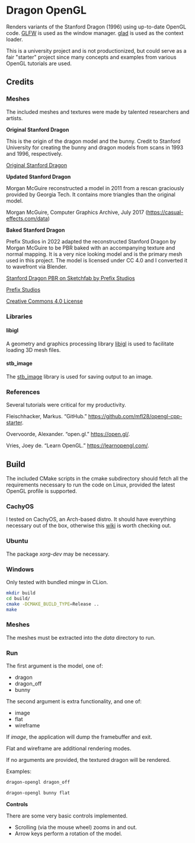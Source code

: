 # Dragon OpenGL

Renders variants of the Stanford Dragon (1996) using up-to-date OpenGL code. [GLFW](https://www.glfw.org/) is used as the window manager.
[glad](https://github.com/Dav1dde/glad) is used as the context loader.

This is a university project and is not productionized, but
could serve as a fair "starter" project since many concepts and examples from various OpenGL tutorials are used.

## Credits
### Meshes
The included meshes and textures were made by talented researchers and artists.

**Original Stanford Dragon**

This is the origin of the dragon model and the bunny. Credit to Stanford University for creating
the bunny and dragon models from scans in 1993 and 1996, respectively.

[Original Stanford Dragon](http://graphics.stanford.edu/data/3Dscanrep/)

**Updated Stanford Dragon**

Morgan McGuire reconstructed a model in 2011 from a rescan graciously provided by Georgia Tech. It contains more triangles than the original model.

Morgan McGuire, Computer Graphics Archive, July 2017 (https://casual-effects.com/data)

**Baked Stanford Dragon**

Prefix Studios in 2022 adapted the reconstructed Stanford Dragon by Morgan McGuire to be PBR baked with an accompanying texture and normal mapping. It is a very nice looking model and is the primary mesh used in this project.
The model is licensed under CC 4.0 and I converted it to wavefront via Blender.

[Stanford Dragon PBR on Sketchfab by Prefix Studios](https://sketchfab.com/3d-models/stanford-dragon-pbr-5d610f842a4542ccb21613d41bbd7ea1)

[Prefix Studios](https://prefixstudios.com/hackmans/)

[Creative Commons 4.0 License](https://creativecommons.org/licenses/by/4.0/)

### Libraries
#### libigl
A geometry and graphics processing library [libigl](https://github.com/libigl/libigl) is used to facilitate loading 3D mesh files.
#### stb_image
The [stb_image](https://github.com/nothings/stb/blob/master/stb_image.h) library is used for saving output to an image.

### References
Several tutorials were critical for my productivity.

Fleischhacker, Markus. “GitHub.” https://github.com/mfl28/opengl-cpp-starter.

Overvoorde, Alexander. “open.gl.” https://open.gl/.

Vries, Joey de. “Learn OpenGL.” https://learnopengl.com/.

## Build
The included CMake scripts in the cmake subdirectory should fetch all the requirements necessary to run the code on Linux,
provided the latest OpenGL profile is supported.

### CachyOS
I tested on CachyOS, an Arch-based distro. It should have everything necessary out of the box, otherwise
this [wiki](https://wiki.archlinux.org/title/OpenGL) is worth checking out.

### Ubuntu
The package *xorg-dev* may be necessary.

### Windows
Only tested with bundled mingw in CLion.

```bash
mkdir build
cd build/
cmake -DCMAKE_BUILD_TYPE=Release ..
make
```
### Meshes
The meshes must be extracted into the *data* directory to run.

### Run
The first argument is the model, one of:
* dragon
* dragon_off
* bunny

The second argument is extra functionality, and one of:
* image
* flat
* wireframe

If *image*, the application will dump the framebuffer and exit.

Flat and wireframe are additional rendering modes.

If no arguments are provided, the textured dragon will be rendered.

Examples:
```bash
dragon-opengl dragon_off
```

```bash
dragon-opengl bunny flat
```

**Controls**

There are some very basic controls implemented.

* Scrolling (via the mouse wheel) zooms in and out.
* Arrow keys perform a rotation of the model.
